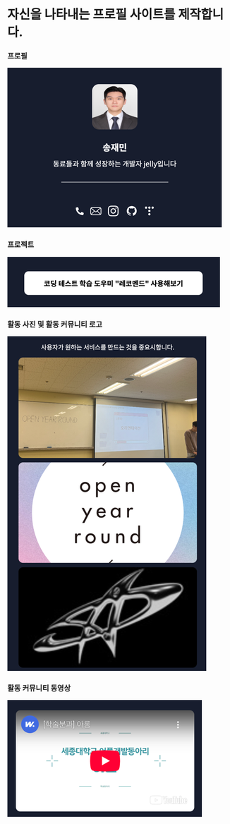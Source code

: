 # 자신을 나타내는 프로필 사이트를 제작합니다.

### 프로필
![img.png](images/img.png)

### 프로젝트
![img.png](images/img_3.png)

### 활동 사진 및 활동 커뮤니티 로고
![img_1.png](images/img_1.png)

### 활동 커뮤니티 동영상
![img_2.png](images/img_2.png)